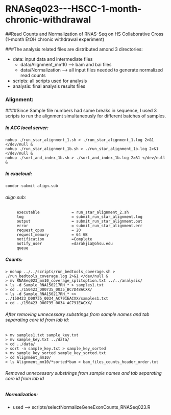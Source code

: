 # RNASeq023---HSCC-1-month-chronic-withdrawal
##Read Counts and Normalization of RNAS-Seq on HS Collaborative Cross (1-month EtOH chronic withdrawal experiment)

###The analysis related files are distributed amond 3 directories:
  - data: input data and intermediate files
    * data/Alignment_mm10 --> bam and bai files
    * data/Normalization --> all input files needed to generate normalized read counts
  - scripts: all scripts used for analysis
  - analysis: final analysis results files 

### Alignment:

####Since Sample file numbers had some breaks in sequence, I used 3 scripts to run the alignment simultaneously for different batches of samples.

##### In ACC local server:
```
nohup ./run_star_alignment_1.sh > ./run_star_alignment_1.log 2>&1 </dev/null &
nohup ./run_star_alignment_1b.sh > ./run_star_alignment_1b.log 2>&1 </dev/null &
nohup ./sort_and_index_1b.sh > ./sort_and_index_1b.log 2>&1 </dev/null &
```
##### In exacloud:
```
condor-submit align.sub
```
###### align.sub:
```    
     executable              = run_star_alignment_2.sh
     log                     = submit_run_star_alignment.log
     output                  = submit_run_star_alignment.out
     error                   = submit_run_star_alignment.err
     request_cpus            = 20
     request_memory          = 64 GB
     notification            =Complete
     notify_user             =darakjia@ohsu.edu
     queue
```
##### Counts:
```
> nohup ../../scripts/run_bedtools_coverage.sh > ./run_bedtools_coverage.log 2>&1 </dev/null &
> mv RNASeq023_mm10_coverage_splitoption.txt ../../analysis/
> ls -d Sample_RNA150217RH_* > samples1.txt
> cd ../150423_D00735_0035_BC7D48ACXX/
> ls -d Sample_RNA150217RH_* >> ../150423_D00735_0034_AC791EACXX/samples1.txt
> cd ../150423_D00735_0034_AC791EACXX/
```
###### After removing unnecessary substrings from sample names and tab separating core id from lab id:
```
> mv samples1.txt sample_key.txt
> mv sample_key.txt ../data/
> cd ../data/
> sort -n sample_key.txt > sample_key_sorted
> mv sample_key_sorted sample_key_sorted.txt
> cd Alignment_mm10/
> ls Alignment_mm10/*sorted*bam > bam_files_counts_header_order.txt
```
###### Removed unnecessary substrings from sample names and tab separating core id from lab id
  
##### Normalization:
  - used --> scripts/selectNormalizeGeneExonCounts_RNASeq023.R
  
  
